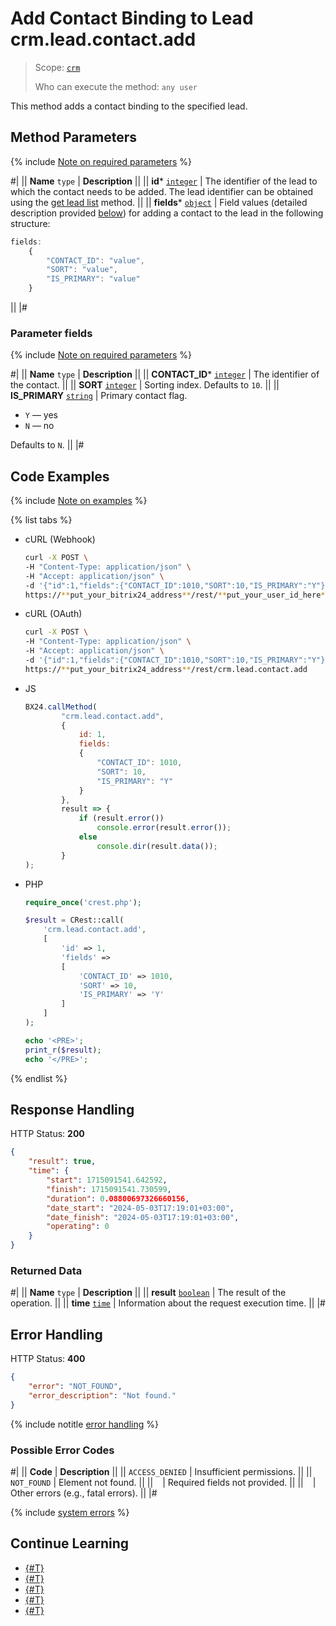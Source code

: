 # Add Contact Binding to Lead crm.lead.contact.add

> Scope: [`crm`](../../../scopes/permissions.md)
>
> Who can execute the method: `any user`

This method adds a contact binding to the specified lead.

## Method Parameters

{% include [Note on required parameters](../../../../_includes/required.md) %}

#|
|| **Name**
`type` | **Description** ||
|| **id***
[`integer`](../../../data-types.md) | The identifier of the lead to which the contact needs to be added. The lead identifier can be obtained using the [get lead list](../crm-lead-list.md) method. ||
|| **fields***
[`object`](../../../data-types.md) | Field values (detailed description provided [below](#parametr-fields)) for adding a contact to the lead in the following structure:

```js
fields:
    {
        "CONTACT_ID": "value",
        "SORT": "value",
        "IS_PRIMARY": "value"
    }
```
 ||
|#

### Parameter fields

{% include [Note on required parameters](../../../../_includes/required.md) %}

#|
|| **Name**
`type` | **Description** ||
|| **CONTACT_ID***
[`integer`](../../../data-types.md) | The identifier of the contact. ||
|| **SORT**
[`integer`](../../../data-types.md) | Sorting index. Defaults to `10`. ||
|| **IS_PRIMARY**
[`string`](../../../data-types.md) | Primary contact flag.

- `Y` — yes
- `N` — no

Defaults to `N`. ||
|#

## Code Examples

{% include [Note on examples](../../../../_includes/examples.md) %}

{% list tabs %}

- cURL (Webhook)

    ```bash
    curl -X POST \
    -H "Content-Type: application/json" \
    -H "Accept: application/json" \
    -d '{"id":1,"fields":{"CONTACT_ID":1010,"SORT":10,"IS_PRIMARY":"Y"}}' \
    https://**put_your_bitrix24_address**/rest/**put_your_user_id_here**/**put_your_webhook_here**/crm.lead.contact.add
    ```

- cURL (OAuth)

    ```bash
    curl -X POST \
    -H "Content-Type: application/json" \
    -H "Accept: application/json" \
    -d '{"id":1,"fields":{"CONTACT_ID":1010,"SORT":10,"IS_PRIMARY":"Y"},"auth":"**put_access_token_here**"}' \
    https://**put_your_bitrix24_address**/rest/crm.lead.contact.add
    ```

- JS

    ```js
    BX24.callMethod(
            "crm.lead.contact.add",
            {
                id: 1,
                fields:
                {
                    "CONTACT_ID": 1010,
                    "SORT": 10,
                    "IS_PRIMARY": "Y"
                }
            },
            result => {
                if (result.error())
                    console.error(result.error());
                else
                    console.dir(result.data());
            }
    );
    ```

- PHP

    ```php
    require_once('crest.php');

    $result = CRest::call(
        'crm.lead.contact.add',
        [
            'id' => 1,
            'fields' =>
            [
                'CONTACT_ID' => 1010,
                'SORT' => 10,
                'IS_PRIMARY' => 'Y'
            ]
        ]
    );

    echo '<PRE>';
    print_r($result);
    echo '</PRE>';
    ```

{% endlist %}

## Response Handling

HTTP Status: **200**

```json
{
    "result": true,
    "time": {
        "start": 1715091541.642592,
        "finish": 1715091541.730599,
        "duration": 0.08800697326660156,
        "date_start": "2024-05-03T17:19:01+03:00",
        "date_finish": "2024-05-03T17:19:01+03:00",
        "operating": 0
    }
}
```

### Returned Data

#|
|| **Name**
`type` | **Description** ||
|| **result**
[`boolean`](../../../data-types.md) | The result of the operation. ||
|| **time**
[`time`](../../../data-types.md) | Information about the request execution time. ||
|#

## Error Handling

HTTP Status: **400**

```json
{
    "error": "NOT_FOUND",
    "error_description": "Not found."
}
```

{% include notitle [error handling](../../../../_includes/error-info.md) %}

### Possible Error Codes

#|
|| **Code** | **Description** ||
|| `ACCESS_DENIED` | Insufficient permissions. ||
|| `NOT_FOUND` | Element not found. ||
|| ` ` | Required fields not provided. ||
|| ` ` | Other errors (e.g., fatal errors). ||
|#

{% include [system errors](../../../../_includes/system-errors.md) %}

## Continue Learning

- [{#T}](./crm-lead-contact-delete.md)
- [{#T}](./crm-lead-contact-items-get.md)
- [{#T}](./crm-lead-contact-items-set.md)
- [{#T}](./crm-lead-contact-items-delete.md)
- [{#T}](./crm-lead-contact-fields.md)